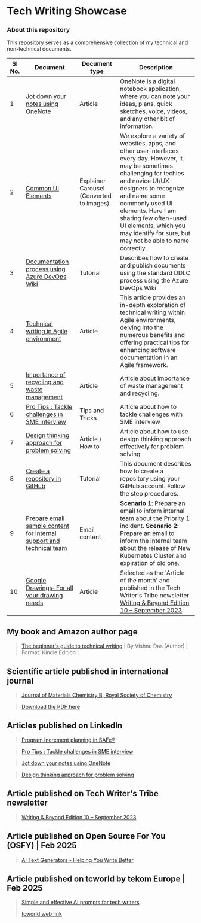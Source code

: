 # Tech Writing Showcase
### About this repository
This repository serves as a comprehensive collection of my technical and non-technical documents. 


| Sl No.  |  Document | Document type  |  Description |
|---|---|---|---|
| 1  |  [Jot down your notes using OneNote](https://github.com/vishnudasTW/Jot-down-your-notes-using-OneNote/wiki/Jot-down-your-notes-using-OneNote) |  Article | OneNote is a digital notebook application, where you can note your ideas, plans, quick sketches, voice, videos, and any other bit of information.|
|  2 | [Common UI Elements](https://github.com/vishnudasTW/Commonly-used-UI-elements/wiki/Common-UI-Elements)  | Explainer Carousel (Converted to images)  | We explore a variety of websites, apps, and other user interfaces every day. However, it may be sometimes challenging for techies and novice UI/UX designers to recognize and name some commonly used UI elements. Here I am sharing few often-used UI elements, which you may identify for sure, but may not be able to name correctly. |
| 3  | [Documentation process using Azure DevOps Wiki](https://github.com/vishnudasTW/Azure_DevOps_Wiki_Documentation_Guideline-/wiki)  | Tutorial  | Describes how to create and publish documents using the standard DDLC process using the Azure DevOps Wiki |
| 4  | [Technical writing in Agile environment](https://github.com/vishnudasTW/Technical-writing-in-Agile-environment-/wiki)  | Article  | This article provides an in-depth exploration of technical writing within Agile environments, delving into the numerous benefits and offering practical tips for enhancing software documentation in an Agile framework.|
| 5| [Importance of recycling and waste management](https://github.com/vishnudasTW/Free_writing_sample-/wiki/Importance-of-recycling-and-waste-management)|Article| Article about importance of waste management and recycling.| 
| 6| [Pro Tips : Tackle challenges in SME interview](https://github.com/vishnudasTW/SME-interview/wiki/Pro-Tips-:-Tackle-challenges-in-SME-interview)| Tips and Tricks | Article about how to tackle challenges with SME interview |
|7| [Design thinking approach for problem solving](https://github.com/vishnudasTW/Design-thinking-approach/wiki/Design-thinking-approach-for-problem-solving)| Article / How to | Article about how to use design thinking approach effectively for problem solving|
|8| [Create a repository in GitHub](https://github.com/vishnudasTW/Create-a-repository-in-GitHub-/wiki/Create-a-repository-in-GitHub) | Tutorial | This document describes how to create a repository using your GitHub account. Follow the step procedures.|
|9|[Prepare email sample content for internal support and technical team](https://github.com/vishnudasTW/Email-content-for-internal-team/wiki/Prepare-email-sample-content-for-internal-support-and-technical-team) | Email content | **Scenario 1**: Prepare an email to inform internal team about the Priority 1 incident. **Scenario 2**: Prepare an email to inform the internal team about the release of New Kubernetes Cluster and expiration of old one.|
|10| [Google Drawings‐ For all your drawing needs](https://github.com/vishnudasTW/googledrawings/wiki/Google-Drawings%E2%80%90-For-all-your-drawing-needs) | Article | Selected as the 'Article of the month' and published in the Tech Writer's Tribe newsletter [Writing & Beyond Edition 10 – September 2023](https://techwriterstribe.com/newsletter/)|


## My book and Amazon author page
>[The beginner's guide to technical writing](https://www.amazon.in/gp/product/B0B7GPWHY1/ref=dbs_a_def_rwt_bibl_vppi_i0) | By Vishnu Das (Author) | Format: Kindle Edition |

## Scientific article published in international journal

>[Journal of Materials Chemistry B, Royal Society of Chemistry](https://pubs.rsc.org/en/content/articlelanding/2015/TB/C5TB00568J)

>[Download the PDF here](https://github.com/vishnudasTW/Tech-Writing-Showcase-/files/11564688/Vishnu.Das.international.journal.pdf)


## Articles published on LinkedIn

>[Program Increment planning in SAFe®](https://www.linkedin.com/pulse/pi-planning-safe-vishnu-das-m-tech/?trackingId=79XCh5MXTPqtDiiPr83QRg%3D%3D)

>[Pro Tips : Tackle challenges in SME interview](https://www.linkedin.com/pulse/pro-tips-tackle-challenges-sme-interview-vishnu-das/?trackingId=79XCh5MXTPqtDiiPr83QRg%3D%3D)

>[Jot down your notes using OneNote](https://www.linkedin.com/pulse/jot-down-your-notes-using-onenote-vishnu-das-1e/?trackingId=79XCh5MXTPqtDiiPr83QRg%3D%3D)

>[Design thinking approach for problem solving](https://www.linkedin.com/pulse/design-thinking-approach-problem-solving-vishnu-das/?trackingId=79XCh5MXTPqtDiiPr83QRg%3D%3D)


## Article published on Tech Writer's Tribe newsletter 

>[Writing & Beyond Edition 10 – September 2023](https://techwriterstribe.com/nl_ed_10/)

## Article published on Open Source For You (OSFY) | Feb 2025

>[AI Text Generators - Helping You Write Better](https://github.com/vishnudasTW/Tech-Writing-Showcase-/blob/main/24-25_AI%20Text%20Generator_OSFY%20Feb.%2025.pdf)

## Article published on tcworld by tekom Europe | Feb 2025

>[Simple and effective AI prompts for tech writers](https://github.com/vishnudasTW/Tech-Writing-Showcase-/blob/main/Simple%20and%20effective%20AI%20prompts%20for%20tech%20writers%20-%20tcworld%20magazine.pdf)
>
>[tcworld web link](https://www.tcworld.info/e-magazine/technical-writing/simple-and-effective-ai-prompts-for-tech-writers)
>
